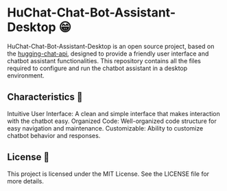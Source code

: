 # HuChat-Chat-Bot-Assistant-Desktop 😁
HuChat-Chat-Bot-Assistant-Desktop is an open source project, based on the [hugging-chat-api](https://github.com/Soulter/hugging-chat-api), designed to provide a friendly user interface and chatbot assistant functionalities. This repository contains all the files required to configure and run the chatbot assistant in a desktop environment.

## Characteristics 📝
Intuitive User Interface: A clean and simple interface that makes interaction with the chatbot easy.
Organized Code: Well-organized code structure for easy navigation and maintenance.
Customizable: Ability to customize chatbot behavior and responses.

## License 📝
This project is licensed under the MIT License. See the LICENSE file for more details.
